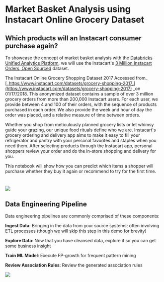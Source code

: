 
Market Basket Analysis using Instacart Online Grocery Dataset
=============================================================

Which products will an Instacart consumer purchase again?
---------------------------------------------------------

To showcase the concept of market basket analysis with the [Databricks Unified Analytics Platform](https://databricks.com/product/unified-analytics-platform), we will use the Instacart's [3 Million Instacart Orders, Open Sourced](https://www.instacart.com/datasets/grocery-shopping-2017) dataset.

The Instacart Online Grocery Shopping Dataset 2017 Accessed from_ [_https://www.instacart.com/datasets/grocery-shopping-2017_](https://www.instacart.com/datasets/grocery-shopping-2017) _on 01/17/2018. This anonymized dataset contains a sample of over 3 million grocery orders from more than 200,000 Instacart users. For each user, we provide between 4 and 100 of their orders, with the sequence of products purchased in each order. We also provide the week and hour of day the order was placed, and a relative measure of time between orders.

Whether you shop from meticulously planned grocery lists or let whimsy guide your grazing, our unique food rituals define who we are. Instacart's grocery ordering and delivery app aims to make it easy to fill your refrigerator and pantry with your personal favorites and staples when you need them. After selecting products through the Instacart app, personal shoppers review your order and do the in-store shopping and delivery for you.

This notebook will show how you can predict which items a shopper will purchase whether they buy it again or recommend to try for the first time.

![](readme_files/image002.jpg)
==============================

Data Engineering Pipeline
-------------------------

Data engineering pipelines are commonly comprised of these components:

**Ingest Data**: Bringing in the data from your source systems; often involving ETL processes (though we will skip this step in this demo for brevity)

**Explore Data**: Now that you have cleansed data, explore it so you can get some business insight

**Train ML Model**: Execute FP-growth for frequent pattern mining

**Review Association Rules**: Review the generated association rules

![](readme_files/image004.jpg)